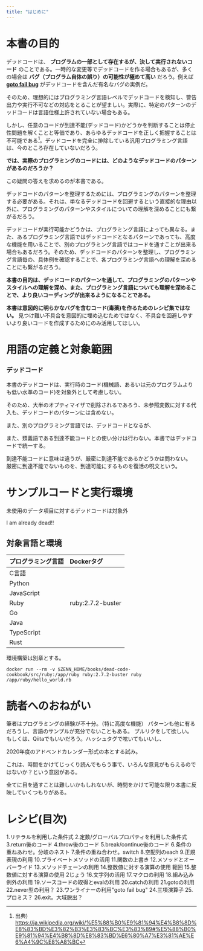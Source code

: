 ```yaml
---
title: "はじめに"
---
```


# 本書の目的

デッドコードは、 **プログラムの一部として存在するが、決して実行されないコード** のことである。一時的な変更等でデッドコードを作る場合もあるが、多くの場合は **バグ（プログラム自体の誤り）の可能性が極めて高い** だろう。例えば **[goto fail bug](https://ja.wikipedia.org/wiki/%E5%88%B0%E9%81%94%E4%B8%8D%E8%83%BD%E3%82%B3%E3%83%BC%E3%83%89#%E8%84%86%E5%BC%B1%E6%80%A7%E3%81%A8%E5%88%B0%E9%81%94%E4%B8%8D%E8%83%BD%E6%80%A7)** がデッドコードを含んだ有名なバグの実例だ。

そのため、理想的にはプログラミング言語レベルでデッドコードを検知し、警告出力や実行不可などの対応をとることが望ましい。実際に、特定のパターンのデッドコードは言語仕様上許されていない場合もある。

しかし、任意のコードが到達不能(デッドコード)かどうかを判断することは停止性問題を解くことと等価であり、あらゆるデッドコードを正しく把握することは不可能である[^1]。デッドコードを完全に排除している汎用プログラミング言語は、今のところ存在していないだろう。

[^1]: 出典) https://ja.wikipedia.org/wiki/%E5%88%B0%E9%81%94%E4%B8%8D%E8%83%BD%E3%82%B3%E3%83%BC%E3%83%89#%E5%88%B0%E9%81%94%E4%B8%8D%E8%83%BD%E6%80%A7%E3%81%AE%E6%A4%9C%E8%A8%BC

**では、実際のプログラミングのコードには、どのようなデッドコードのパターンがあるのだろうか？**

この疑問の答えを求めるのが本書である。

デッドコードのパターンを整理するためには、プログラミングのパターンを整理する必要がある。それは、単なるデッドコードを回避するという直接的な理由以外に、プログラミングのパターンやスタイルについての理解を深めることにも繋がるだろう。

デッドコードが実行可能かどうかは、プログラミング言語によっても異なる。また、あるプログラミング言語ではデッドコードとなるパターンであっても、高度な機能を用いることで、別のプログラミング言語ではコードを通すことが出来る場合もあるだろう。そのため、デッドコードのパターンを整理し、プログラミング言語毎の、具体例を確認することで、各プログラミング言語への理解を深めることにも繋がるだろう。

**本書の目的は、デッドコードのパターンを通して、プログラミングのパターンやスタイルへの理解を深め、また、プログラミング言語についても理解を深めることで、より良いコーディングが出来るようになることである。**

**本書は意図的に明らかなバグを含むコード(毒薬)を作るためのレシピ集ではない。**
見つけ難い不具合を意図的に埋め込むためではなく、不具合を回避しやすいより良いコードを作成するためにのみ活用してほしい。

# 用語の定義と対象範囲

### デッドコード

本書のデッドコードは、実行時のコード(機械語、あるいは元のプログラムよりも低い水準のコード)を対象外として考慮しない。

そのため、大半のオプティマイザで削除されるであろう、未参照変数に対する代入も、デッドコードのパターンには含めない。

また、別のプログラミング言語では、デッドコードとなるが、

また、類義語である到達不能コードとの使い分けは行わない。本書ではデッドコードで統一する。

到達不能コードに意味は違うが、厳密に到達不能であるかどうかは問わない。
厳密に到達不能でないものを、到達可能にするものを復活の呪文という。


# サンプルコードと実行環境

未使用のデータ項目に対するデッドコードは対象外

I am already dead!!

## 対象言語と環境

|プログラミング言語|Dockerタグ|
|:--|:--|
|C言語||
|Python||
|JavaScript||
|Ruby|ruby:2.7.2-buster|
|Go||
|Java||
|TypeScript||
|Rust||

環境構築は別章とする。

``` console
docker run --rm -v $ZENN_HOME/books/dead-code-cookbook/src/ruby:/app/ruby ruby:2.7.2-buster ruby /app/ruby/hello_world.rb
```

# 読者へのおねがい

筆者はプログラミングの経験が不十分。（特に高度な機能）
パターンも他に有るだろうし、言語のサンプルが充分でないこともある。
プルリクをして欲しい。もしくは、Qiitaでもいいだろう。ハッシュタグで呟いてもいいし、

2020年度のアドベンドカレンダー形式の本とする試み。

これは、時間をかけてじっくり読んでもらう事で、いろんな意見がもらえるのではないか？という意図がある。

全てに目を通すことは難しいかもしれないが、時間をかけて可能な限り本書に反映していくつもりがある。

# レシピ(目次)

1.リテラルを利用した条件式
2.定数/グローバルプロパティを利用した条件式
3.return後のコード
4.throw後のコード
5.break/continue後のコード
6.条件の重ねあわせ。分岐のネスト
7.条件の重ね合わせ。switch
8.空配列のeach
9.正規表現の利用
10.プライベートメソッドの活用
11.関数の上書き
12.メソッドとオーバーライド
13.メソッドチェーンの利用
14.整数値に対する演算の使用 範囲
15.整数値に対する演算の使用 2じょう
16.文字列の活用
17.マクロの利用
18.組み込み例外の利用
19.ソースコードの取得とevalの利用
20.catchの利用
21.gotoの利用
22.never型の利用？
23.ワンライナーの利用"goto fail bug"
24.三項演算子
25.プロミス？
26.exit。大域脱出？
